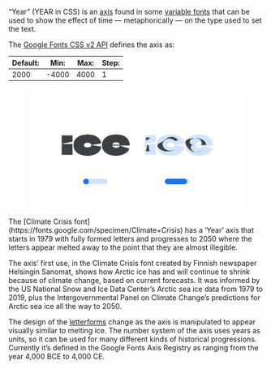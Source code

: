 
“Year” (YEAR in CSS) is an [axis](/glossary/axis_in_variable_fonts) found in some [variable fonts](/glossary/variable_fonts) that can be used to show the effect of time — metaphorically — on the type used to set the text.

The [Google Fonts CSS v2 API](https://developers.google.com/fonts/docs/css2) defines the axis as:

| Default: | Min: | Max: | Step: |
| --- | --- | --- | --- |
| 2000 | -4000 | 4000 | 1 |

<figure>

![An image showing two type specimens, each with an axis slider underneath. The specimen on the left shows the effects of the axis’ lowest value. The specimen on the right shows the effects of the axis’ highest value.](images/thumbnail.svg)

</figure>

<figcaption>The [Climate Crisis font](https://fonts.google.com/specimen/Climate+Crisis) has a ‘Year’ axis that starts in 1979 with fully formed letters and progresses to 2050 where the letters appear melted away to the point that they are almost illegible.</figcaption>

The axis’ first use, in the Climate Crisis font created by Finnish newspaper Helsingin Sanomat, shows how Arctic ice has and will continue to shrink because of climate change, based on current forecasts. It was informed by the US National Snow and Ice Data Center’s Arctic sea ice data from 1979 to 2019, plus the Intergovernmental Panel on Climate Change’s predictions for Arctic sea ice all the way to 2050. 

The design of the [letterforms](/glossary/letterform) change as the axis is manipulated to appear visually similar to melting ice. The number system of the axis uses years as units, so it can be used for many different kinds of historical progressions. Currently it’s defined in the Google Fonts Axis Registry as ranging from the year 4,000 BCE to 4,000 CE.